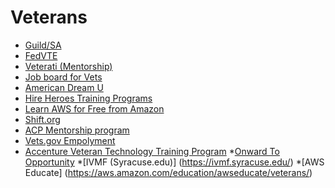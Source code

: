 # Veterans

* [Guild/SA](https://guildsa.org/veterans/)
* [FedVTE](https://fedvte.usalearning.gov/)
* [Veterati (Mentorship)](https://www.veterati.com/)
* [Job board for Vets](http://casy.msccn.org/)
* [American Dream U](http://americandreamu.org/about/)
* [Hire Heroes Training Programs](https://www.hireheroesusa.org/training-programs/)
* [Learn AWS for Free from Amazon](https://aws.amazon.com/education/awseducate/veterans/)
* [Shift.org](http://www.shift.org/pages/veterans)
* [ACP Mentorship program](http://www.acp-usa.org/mentoring-program/program-overview)
* [Vets.gov Empolyment](https://www.vets.gov/employment/)
* [Accenture Veteran Technology Training Program](https://www.accenture.com/us-en/careers/accenture-veteran-technology-training-program)
*[Onward To Opportunity](http://onward2opportunity.org/)
*[IVMF (Syracuse.edu)] (https://ivmf.syracuse.edu/)
*[AWS Educate] (https://aws.amazon.com/education/awseducate/veterans/)
